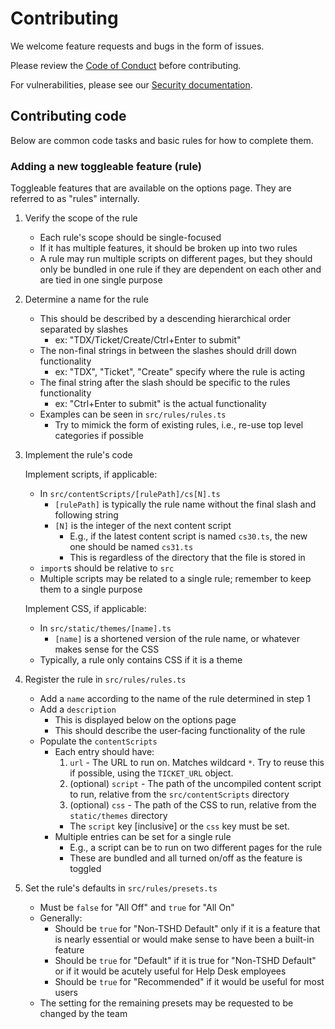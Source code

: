 # Contributing

We welcome feature requests and bugs in the form of issues.

Please review the [Code of Conduct](/CODE_OF_CONDUCT.md) before contributing.

For vulnerabilities, please see our [Security documentation](./SECURITY.md).

## Contributing code

Below are common code tasks and basic rules for how to complete them.

### Adding a new toggleable feature (rule)

Toggleable features that are available on the options page.
They are referred to as "rules" internally.

1. Verify the scope of the rule

	- Each rule's scope should be single-focused
	- If it has multiple features, it should be broken up into two rules
	- A rule may run multiple scripts on different pages, but they should only be bundled in one rule if they are dependent on each other
	and are tied in one single purpose

2. Determine a name for the rule

	- This should be described by a descending hierarchical order separated by slashes
		- ex: "TDX/Ticket/Create/Ctrl+Enter to submit"
	- The non-final strings in between the slashes should drill down functionality
		- ex: "TDX", "Ticket", "Create" specify where the rule is acting
	- The final string after the slash should be specific to the rules functionality
		- ex: "Ctrl+Enter to submit" is the actual functionality
	- Examples can be seen in `src/rules/rules.ts`
		- Try to mimick the form of existing rules, i.e., re-use top level categories if possible

3. Implement the rule's code

	Implement scripts, if applicable:

	- In `src/contentScripts/[rulePath]/cs[N].ts`
		- `[rulePath]` is typically the rule name without the final slash and following string
		- `[N]` is the integer of the next content script
			- E.g., if the latest content script is named `cs30.ts`, the new one should be named `cs31.ts`
			- This is regardless of the directory that the file is stored in
	- `import`s should be relative to `src`
	- Multiple scripts may be related to a single rule; remember to keep them to a single purpose

	Implement CSS, if applicable:

	- In `src/static/themes/[name].ts`
		- `[name]` is a shortened version of the rule name, or whatever makes sense for the CSS
	- Typically, a rule only contains CSS if it is a theme

4. Register the rule in `src/rules/rules.ts`

	- Add a `name` according to the name of the rule determined in step 1
	- Add a `description`
		- This is displayed below on the options page
		- This should describe the user-facing functionality of the rule
	- Populate the `contentScripts`
		- Each entry should have:
			1. `url` - The URL to run on. Matches wildcard `*`. Try to reuse this if possible, using the `TICKET_URL` object.
			2. (optional) `script` - The path of the uncompiled content script to run, relative from the `src/contentScripts` directory
			3. (optional) `css` - The path of the CSS to run, relative from the `static/themes` directory
			- The `script` key [inclusive] or the `css` key must be set.
		- Multiple entries can be set for a single rule
			- E.g., a script can be to run on two different pages for the rule
			- These are bundled and all turned on/off as the feature is toggled

5. Set the rule's defaults in `src/rules/presets.ts`

	- Must be `false` for "All Off" and `true` for "All On"
	- Generally:
		- Should be `true` for "Non-TSHD Default" only if it is a feature that is nearly essential or would make sense to have been a built-in feature
		- Should be `true` for "Default" if it is true for "Non-TSHD Default" or if it would be acutely useful for Help Desk employees
		- Should be `true` for "Recommended" if it would be useful for most users
	- The setting for the remaining presets may be requested to be changed by the team
